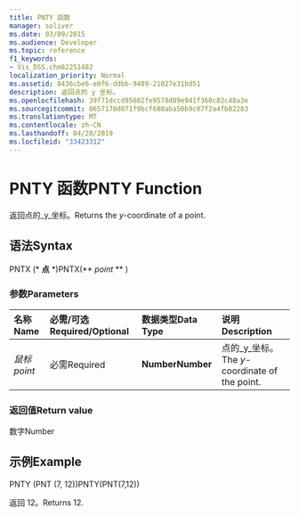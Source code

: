 ```yaml
---
title: PNTY 函数
manager: soliver
ms.date: 03/09/2015
ms.audience: Developer
ms.topic: reference
f1_keywords:
- Vis_DSS.chm82251482
localization_priority: Normal
ms.assetid: 8436cbe6-e0f6-ddbb-9489-21027e31bd51
description: 返回点的 y 坐标。
ms.openlocfilehash: 39f71dccd95602fe9578d09e941f360c82c48a3e
ms.sourcegitcommit: 8657170d071f9bcf680aba50b9c07f2a4fb82283
ms.translationtype: MT
ms.contentlocale: zh-CN
ms.lasthandoff: 04/28/2019
ms.locfileid: "33423312"
---
```

# <a name="pnty-function"></a><span data-ttu-id="b75c7-103">PNTY 函数</span><span class="sxs-lookup"><span data-stu-id="b75c7-103">PNTY Function</span></span>

<span data-ttu-id="b75c7-104">返回点的_y_坐标。</span><span class="sxs-lookup"><span data-stu-id="b75c7-104">Returns the  _y_-coordinate of a point.</span></span>
  
## <a name="syntax"></a><span data-ttu-id="b75c7-105">语法</span><span class="sxs-lookup"><span data-stu-id="b75c7-105">Syntax</span></span>

<span data-ttu-id="b75c7-106">PNTX (\* **点** \*)</span><span class="sxs-lookup"><span data-stu-id="b75c7-106">PNTX(\*\* *point* \*\* )</span></span> 
  
### <a name="parameters"></a><span data-ttu-id="b75c7-107">参数</span><span class="sxs-lookup"><span data-stu-id="b75c7-107">Parameters</span></span>

|<span data-ttu-id="b75c7-108">**名称**</span><span class="sxs-lookup"><span data-stu-id="b75c7-108">**Name**</span></span>|<span data-ttu-id="b75c7-109">**必需/可选**</span><span class="sxs-lookup"><span data-stu-id="b75c7-109">**Required/Optional**</span></span>|<span data-ttu-id="b75c7-110">**数据类型**</span><span class="sxs-lookup"><span data-stu-id="b75c7-110">**Data Type**</span></span>|<span data-ttu-id="b75c7-111">**说明**</span><span class="sxs-lookup"><span data-stu-id="b75c7-111">**Description**</span></span>|
|:-----|:-----|:-----|:-----|
| <span data-ttu-id="b75c7-112">_鼠标_</span><span class="sxs-lookup"><span data-stu-id="b75c7-112">_point_</span></span> <br/> |<span data-ttu-id="b75c7-113">必需</span><span class="sxs-lookup"><span data-stu-id="b75c7-113">Required</span></span>  <br/> |<span data-ttu-id="b75c7-114">**Number**</span><span class="sxs-lookup"><span data-stu-id="b75c7-114">**Number**</span></span> <br/> |<span data-ttu-id="b75c7-115">点的_y_坐标。</span><span class="sxs-lookup"><span data-stu-id="b75c7-115">The  _y_-coordinate of the point.</span></span>  <br/> |
   
### <a name="return-value"></a><span data-ttu-id="b75c7-116">返回值</span><span class="sxs-lookup"><span data-stu-id="b75c7-116">Return value</span></span>

<span data-ttu-id="b75c7-117">数字</span><span class="sxs-lookup"><span data-stu-id="b75c7-117">Number</span></span>
  
## <a name="example"></a><span data-ttu-id="b75c7-118">示例</span><span class="sxs-lookup"><span data-stu-id="b75c7-118">Example</span></span>

<span data-ttu-id="b75c7-119">PNTY (PNT (7, 12))</span><span class="sxs-lookup"><span data-stu-id="b75c7-119">PNTY(PNT(7,12))</span></span> 
  
<span data-ttu-id="b75c7-120">返回 12。</span><span class="sxs-lookup"><span data-stu-id="b75c7-120">Returns 12.</span></span> 
  

